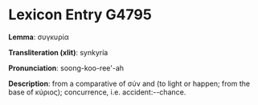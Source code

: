 # Lexicon Entry G4795

**Lemma**: συγκυρία

**Transliteration (xlit)**: synkyría

**Pronunciation**: soong-koo-ree'-ah

**Description**:
from a comparative of σύν and  (to light or happen; from the base of κύριος); concurrence, i.e. accident:--chance.
